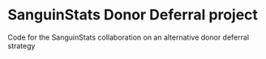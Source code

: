 # SanguinStats Donor Deferral project
Code for the SanguinStats collaboration on an alternative donor deferral strategy
